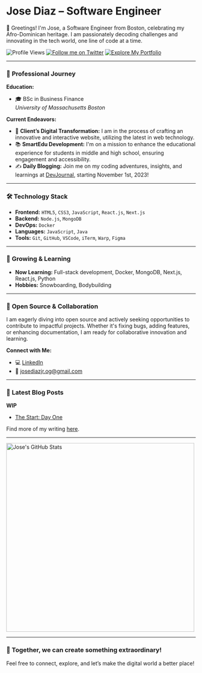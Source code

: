 # **Jose Diaz – Software Engineer**

👋 Greetings! I'm Jose, a Software Engineer from Boston, celebrating my Afro-Dominican heritage. I am passionately decoding challenges and innovating in the tech world, one line of code at a time.

![Profile Views](https://komarev.com/ghpvc/?username=JoseDiazCodes&color=orange)
[![Follow me on Twitter](https://img.shields.io/twitter/follow/diazjosedev?style=social)](https://twitter.com/diazjosedev)
[![Explore My Portfolio](https://img.shields.io/badge/-Portfolio-black)](https://josediazdev.com)

---

### 💼 **Professional Journey**

**Education:**

- 🎓 BSc in Business Finance  
   _University of Massachusetts Boston_

**Current Endeavors:**

- 🔨 **Client’s Digital Transformation:** I am in the process of crafting an innovative and interactive website, utilizing the latest in web technology.
- 📚 **SmartEdu Development:** I'm on a mission to enhance the educational experience for students in middle and high school, ensuring engagement and accessibility.
- ✍️ **Daily Blogging:** Join me on my coding adventures, insights, and learnings at [DevJournal](https://github.com/JoseDiazCodes/DevJournal), starting November 1st, 2023!

---

### 🛠 **Technology Stack**

- **Frontend:** `HTML5`, `CSS3`, `JavaScript`, `React.js`, `Next.js`
- **Backend:** `Node.js`, `MongoDB`
- **DevOps:** `Docker`
- **Languages:** `JavaScript`, `Java`
- **Tools:** `Git`, `GitHub`, `VSCode`, `iTerm`, `Warp`, `Figma`

---

### 🌱 **Growing & Learning**

- **Now Learning:** Full-stack development, Docker, MongoDB, Next.js, React.js, Python
- **Hobbies:** Snowboarding, Bodybuilding

---

### 🤝 **Open Source & Collaboration**

I am eagerly diving into open source and actively seeking opportunities to contribute to impactful projects. Whether it's fixing bugs, adding features, or enhancing documentation, I am ready for collaborative innovation and learning.

**Connect with Me:**

- 💻 [LinkedIn](https://linkedin.com/in/josediazdev)
- 📧 josediazjr.og@gmail.com

---

### 📖 **Latest Blog Posts**

**WIP**

- [The Start: Day One](https://github.com/JoseDiazCodes/DevJournal/blob/main/entries/2023-11-02.md)

Find more of my writing [here](https://github.com/JoseDiazCodes/DevJournal).

---

<div align="left">
  <img src="https://github-readme-stats.vercel.app/api?username=JoseDiazCodes&show_icons=true&theme=dark&hide_border=true&hide_title=false&count_private=true&include_all_commits=true&line_height=28" width="500" alt="Jose's GitHub Stats" />
</div>

---

### 💪 Together, we can create something extraordinary!

Feel free to connect, explore, and let’s make the digital world a better place!
